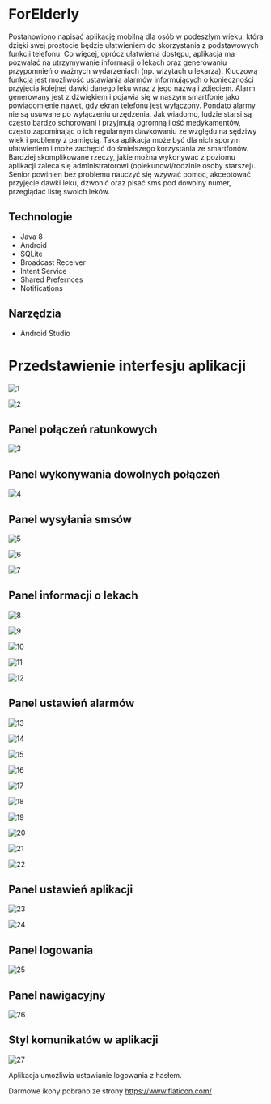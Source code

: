 # ForElderly
Postanowiono napisać aplikację mobilną dla osób w podeszłym wieku,
która dzięki swej prostocie będzie ułatwieniem do skorzystania z podstawowych funkcji telefonu.
Co więcej, oprócz ułatwienia dostępu,
aplikacja ma pozwalać na utrzymywanie informacji o lekach
oraz generowaniu przypomnień o ważnych wydarzeniach (np. wizytach u lekarza).
Kluczową funkcją jest możliwość ustawiania alarmów informujących o konieczności przyjęcia kolejnej dawki
danego leku wraz z jego nazwą i zdjęciem.
Alarm generowany jest z dźwiękiem i pojawia się w naszym smartfonie jako powiadomienie nawet,
gdy ekran telefonu jest wyłączony. Pondato alarmy nie są usuwane po wyłączeniu urzędzenia.
Jak wiadomo, ludzie starsi są często bardzo schorowani i przyjmują ogromną ilość medykamentów,
często zapominając o ich regularnym dawkowaniu ze względu na sędziwy wiek i problemy z pamięcią.
Taka aplikacja może być dla nich sporym ułatwieniem i może zachęcić do śmielszego korzystania
ze smartfonów. Bardziej skomplikowane rzeczy, jakie można wykonywać z poziomu aplikacji zaleca się
administratorowi (opiekunowi/rodzinie osoby starszej).
Senior powinien bez problemu nauczyć się wzywać pomoc,
akceptować przyjęcie dawki leku, dzwonić oraz pisać sms pod dowolny numer,
przeglądać listę swoich leków. 

## Technologie
- Java 8
- Android
- SQLite
- Broadcast Receiver
- Intent Service
- Shared Prefernces
- Notifications

## Narzędzia
- Android Studio


# Przedstawienie interfesju aplikacji

![1](./img/1.png)

![2](./img/2.png)


## Panel połączeń ratunkowych

![3](./img/3.png)

## Panel wykonywania dowolnych połączeń

![4](./img/4.png)

## Panel wysyłania smsów

![5](./img/5.png)

![6](./img/6.png)

![7](./img/7.png)

## Panel informacji o lekach

![8](./img/8.png)

![9](./img/9.png)

![10](./img/10.png)

![11](./img/11.png)

![12](./img/12.png)

## Panel ustawień alarmów

![13](./img/13.png)

![14](./img/14.png)

![15](./img/15.png)

![16](./img/16.png)

![17](./img/17.png)

![18](./img/18.png)

![19](./img/19.png)

![20](./img/20.png)

![21](./img/21.png)

![22](./img/22.png)

## Panel ustawień aplikacji

![23](./img/23.png)

![24](./img/24.png)

## Panel logowania

![25](./img/25.png)

## Panel nawigacyjny

![26](./img/26.png)

## Styl komunikatów w aplikacji

![27](./img/27.png)


Aplikacja umożliwia ustawianie logowania z hasłem.


Darmowe ikony pobrano ze strony https://www.flaticon.com/